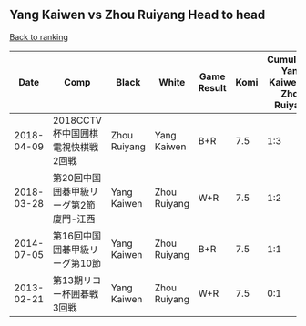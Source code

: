 ## Yang Kaiwen vs Zhou Ruiyang Head to head

[Back to ranking](../../index.md)




| **Date** | **Comp** | **Black** | **White** | **Game Result** | **Komi** | **Cumulative Yang Kaiwen Vs Zhou Ruiyang** | **Yang Kaiwen Streak** | **Zhou Ruiyang Streak** | 
| --- | --- | --- | --- | --- | --- | --- | --- | --- |
| 2018-04-09 | 2018CCTV杯中国囲棋電視快棋戦2回戦 | Zhou Ruiyang | Yang Kaiwen | B+R | 7.5 | 1:3 | 0 | 2 | 
| 2018-03-28 | 第20回中国囲碁甲級リーグ第2節廈門-江西 | Yang Kaiwen | Zhou Ruiyang | W+R | 7.5 | 1:2 | 0 | 1 | 
| 2014-07-05 | 第16回中国囲碁甲級リーグ第10節 | Yang Kaiwen | Zhou Ruiyang | B+R | 7.5 | 1:1 | 1 | 0 | 
| 2013-02-21 | 第13期リコー杯囲碁戦3回戦 | Yang Kaiwen | Zhou Ruiyang | W+R | 7.5 | 0:1 | 0 | 1 |




